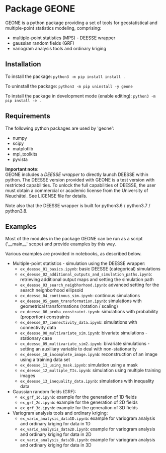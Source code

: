# Package GEONE
GEONE is a python package providing a set of tools for geostatistical and multiple-point statistics modeling, comprising:
   - multiple-point statistics (MPS) - DEESSE wrapper
   - gaussian random fields (GRF)
   - variogram analysis tools and ordinary kriging

## Installation
To install the package: `python3 -m pip install install .`

To uninstall the package: `python3 -m pip uninstall -y geone`

To install the package in development mode (enable editing): `python3 -m pip install -e .`

## Requirements
The following python packages are used by 'geone':
   - numpy
   - scipy
   - matplotlib
   - mpl_toolkits
   - pyvista

**Important note**:  
GEONE includes a *DEESSE wrapper* to directly launch DEESSE within python. The DEESSE version provided with GEONE is a test version with restricted capabilities. To unlock the full capabilities of DEESSE, the user must obtain a commercial or academic license from the University of Neuchâtel. See LICENSE file for details.

Note also that the DEESSE wrapper is built for python3.6 / python3.7 / python3.8.

## Examples
Most of the modules in the package GEONE can be run as a script ('\_\_main\_\_' scope) and provide examples by this way.

Various examples are provided in notebooks, as described below.
- Multiple-point statistics - simulation using the DEESSE wrapper:
   - `ex_deesse_01_basics.ipynb`: basic DEESSE (categorical) simulations
   - `ex_deesse_02_additional_outputs_and_simulation_paths.ipynb`: retrieving additional output maps and setting the simulation path
   - `ex_deesse_03_search_neigbhorhood.ipynb`: advanced setting for the search neighborhood ellipsoid
   - `ex_deesse_04_continous_sim.ipynb`: continous simulations
   - `ex_deesse_05_geom_transformation.ipynb`: simulations with geometrical transformations (rotation / scaling)
   - `ex_deesse_06_proba_constraint.ipynb`: simulations with probability (proportion) constraints
   - `ex_deesse_07_connectivity_data.ipynb`: simulations with connectivity data
   - `ex_deesse_08_multivariate_sim.ipynb`: bivariate simulations - stationary case
   - `ex_deesse_09_multivariate_sim2.ipynb`: bivariate simulations - setting an auxiliary variable to deal with non-stationarity
   - `ex_deesse_10_incomplete_image.ipynb`: reconstruction of an image using a training data set
   - `ex_deesse_11_using_mask.ipynb`: simulation using a mask
   - `ex_deesse_12_multiple_TIs.ipynb`: simulation using multiple training images
   - `ex_deesse_13_inequality_data.ipynb`: simulations with inequality data
- Gaussian random fields (GRF):
   - `ex_grf_1d.ipynb`: example for the generation of 1D fields
   - `ex_grf_2d.ipynb`: example for the generation of 2D fields
   - `ex_grf_3d.ipynb`: example for the generation of 3D fields
- Variogram analysis tools and ordinary kriging:
   - `ex_vario_analysis_data1D.ipynb`: example for variogram analysis and ordinary kriging for data in 1D
   - `ex_vario_analysis_data2D.ipynb`: example for variogram analysis and ordinary kriging for data in 2D
   - `ex_vario_analysis_data3D.ipynb`: example for variogram analysis and ordinary kriging for data in 3D
